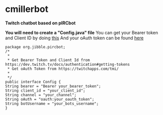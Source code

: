 # cmillerbot
**Twitch chatbot based on pIRCbot**

**You will need to create a "Config.java" file**
You can get your Bearer token and Client ID by doing [this](https://dev.twitch.tv/docs/authentication#getting-tokens)
And your oAuth token can be found [here](https://twitchapps.com/tmi/)
   
    package org.jibble.pircbot;
    /*
     * 
     * Get Bearer Token and Client Id from https://dev.twitch.tv/docs/authentication#getting-tokens
     * Get oAuth Token from https://twitchapps.com/tmi/
     *
     */
    public interface Config {
    String bearer = "Bearer your_bearer_token";
    String client_id = "your_client_id";
    String channel = "your_channel";
    String oAuth = "oauth:your_oauth_token";
    String botUsername = "your_bots_username";
    }

